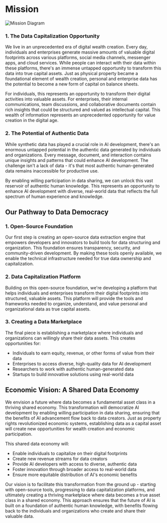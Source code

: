 # Mission

![Mission Diagram](./docs/assets/pitch-dark.svg)

### 1. The Data Capitalization Opportunity

We live in an unprecedented era of digital wealth creation. Every day, individuals and enterprises generate massive amounts of valuable digital footprints across various platforms, social media channels, messenger apps, and cloud services. While people can interact with their data within these platforms, there's an immense untapped opportunity to transform this data into true capital assets. Just as physical property became a foundational element of wealth creation, personal and enterprise data has the potential to become a new form of capital on balance sheets.

For individuals, this represents an opportunity to transform their digital activities into valuable assets. For enterprises, their internal communications, team discussions, and collaborative documents contain rich insights that could be structured and valued as intellectual capital. This wealth of information represents an unprecedented opportunity for value creation in the digital age.

### 2. The Potential of Authentic Data

While synthetic data has played a crucial role in AI development, there's an enormous untapped potential in the authentic data generated by individuals and organizations. Every message, document, and interaction contains unique insights and patterns that could enhance AI development. The challenge isn't a lack of data - it's that most authentic human-generated data remains inaccessible for productive use.

By enabling willing participation in data sharing, we can unlock this vast reservoir of authentic human knowledge. This represents an opportunity to enhance AI development with diverse, real-world data that reflects the full spectrum of human experience and knowledge.

## Our Pathway to Data Democracy

### 1. Open-Source Foundation

Our first step is creating an open-source data extraction engine that empowers developers and innovators to build tools for data structuring and organization. This foundation ensures transparency, security, and community-driven development. By making these tools openly available, we enable the technical infrastructure needed for true data ownership and capitalization.

### 2. Data Capitalization Platform

Building on this open-source foundation, we're developing a platform that helps individuals and enterprises transform their digital footprints into structured, valuable assets. This platform will provide the tools and frameworks needed to organize, understand, and value personal and organizational data as true capital assets.

### 3. Creating a Data Marketplace

The final piece is establishing a marketplace where individuals and organizations can willingly share their data assets. This creates opportunities for:

- Individuals to earn equity, revenue, or other forms of value from their data
- Enterprises to access diverse, high-quality data for AI development
- Researchers to work with authentic human-generated data
- Startups to build innovative solutions using real-world data

## Economic Vision: A Shared Data Economy

We envision a future where data becomes a fundamental asset class in a thriving shared economy. This transformation will democratize AI development by enabling willing participation in data sharing, ensuring that the benefits of AI advancement flow back to data creators. Just as property rights revolutionized economic systems, establishing data as a capital asset will create new opportunities for wealth creation and economic participation.

This shared data economy will:

- Enable individuals to capitalize on their digital footprints
- Create new revenue streams for data creators
- Provide AI developers with access to diverse, authentic data
- Foster innovation through broader access to real-world data
- Ensure more equitable distribution of AI's economic benefits


Our vision is to facilitate this transformation from the ground up - starting with open-source tools, progressing to data capitalization platforms, and ultimately creating a thriving marketplace where data becomes a true asset class in a shared economy. This approach ensures that the future of AI is built on a foundation of authentic human knowledge, with benefits flowing back to the individuals and organizations who create and share their valuable data.